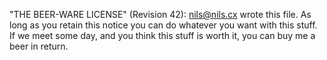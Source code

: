 "THE BEER-WARE LICENSE" (Revision 42):
<nils@nils.cx> wrote this file.  As long as you retain this notice you
can do whatever you want with this stuff. If we meet some day, and you think
this stuff is worth it, you can buy me a beer in return.
